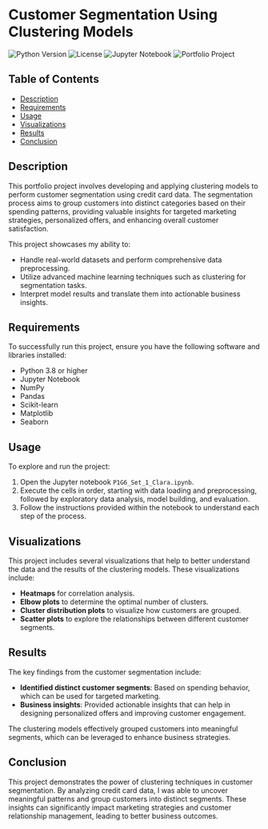 # Customer Segmentation Using Clustering Models
![Python Version](https://img.shields.io/badge/python-3.8%2B-blue)
![License](https://img.shields.io/badge/license-MIT-green)
![Jupyter Notebook](https://img.shields.io/badge/Jupyter-Notebook-orange)
![Portfolio Project](https://img.shields.io/badge/portfolio-project-important)

## Table of Contents
- [Description](#description)
- [Requirements](#requirements)
- [Usage](#usage)
- [Visualizations](#visualizations)
- [Results](#results)
- [Conclusion](#conclusion)

## Description

This portfolio project involves developing and applying clustering models to perform customer segmentation using credit card data. The segmentation process aims to group customers into distinct categories based on their spending patterns, providing valuable insights for targeted marketing strategies, personalized offers, and enhancing overall customer satisfaction.

This project showcases my ability to:
- Handle real-world datasets and perform comprehensive data preprocessing.
- Utilize advanced machine learning techniques such as clustering for segmentation tasks.
- Interpret model results and translate them into actionable business insights.

## Requirements

To successfully run this project, ensure you have the following software and libraries installed:

- Python 3.8 or higher
- Jupyter Notebook
- NumPy
- Pandas
- Scikit-learn
- Matplotlib
- Seaborn

## Usage

To explore and run the project:

1. Open the Jupyter notebook `P1G6_Set_1_Clara.ipynb`.
2. Execute the cells in order, starting with data loading and preprocessing, followed by exploratory data analysis, model building, and evaluation.
3. Follow the instructions provided within the notebook to understand each step of the process.

## Visualizations

This project includes several visualizations that help to better understand the data and the results of the clustering models. These visualizations include:

- **Heatmaps** for correlation analysis.
- **Elbow plots** to determine the optimal number of clusters.
- **Cluster distribution plots** to visualize how customers are grouped.
- **Scatter plots** to explore the relationships between different customer segments.

## Results

The key findings from the customer segmentation include:

- **Identified distinct customer segments**: Based on spending behavior, which can be used for targeted marketing.
- **Business insights**: Provided actionable insights that can help in designing personalized offers and improving customer engagement.

The clustering models effectively grouped customers into meaningful segments, which can be leveraged to enhance business strategies.

## Conclusion

This project demonstrates the power of clustering techniques in customer segmentation. By analyzing credit card data, I was able to uncover meaningful patterns and group customers into distinct segments. These insights can significantly impact marketing strategies and customer relationship management, leading to better business outcomes.

